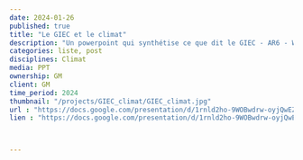 ```yaml
---
date: 2024-01-26
published: true
title: "Le GIEC et le climat"
description: "Un powerpoint qui synthétise ce que dit le GIEC - AR6 - WG1 sur le cimat actuel et futur"
categories: liste, post
disciplines: Climat
media: PPT
ownership: GM
client: GM
time_period: 2024
thumbnail: "/projects/GIEC_climat/GIEC_climat.jpg"
url : "https://docs.google.com/presentation/d/1rnld2ho-9WOBwdrw-oyjQwEZNzWqCxFy/"
lien : "https://docs.google.com/presentation/d/1rnld2ho-9WOBwdrw-oyjQwEZNzWqCxFy/"



---
```

